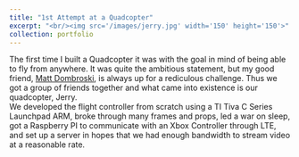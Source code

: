 ```yaml
---
title: "1st Attempt at a Quadcopter"
excerpt: "<br/><img src='/images/jerry.jpg' width='150' height='150'>"
collection: portfolio
---
```


The first time I built a Quadcopter it was with the goal in mind of being able to fly from anywhere. It was quite 
the ambitious statement, but my good friend, [Matt Dombroski](https://mattdombro.wordpress.com), is always up for a 
rediculous challenge. Thus we got a group of friends together and what came into existence is our quadcopter, Jerry.  
We developed the flight controller from scratch using a TI Tiva C Series Launchpad ARM, broke through many frames 
and props, led a war on sleep, got a Raspberry PI to communicate with an Xbox Controller through LTE, and set up a 
server in hopes that we had enough bandwidth to stream video at a reasonable rate.  
